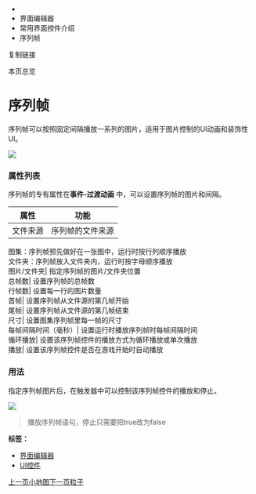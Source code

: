   * [](/)
  * 界面编辑器
  * 常用界面控件介绍
  * 序列帧

复制链接

本页总览

# 序列帧

序列帧可以按照固定间隔播放一系列的图片，适用于图片控制的UI动画和装饰性UI。

![](/assets/images/RunningFrame-180afc4cc7a1e2692a78fee2ca8c0530.gif)

### 属性列表[​](/Manual/UIEditor/Components/RunningFrame#属性列表 "属性列表的直接链接")

序列帧的专有属性在**事件-过渡动画** 中，可以设置序列帧的图片和间隔。

属性| 功能  
---|---  
文件来源| 序列帧的文件来源  
图集：序列帧预先做好在一张图中，运行时按行列顺序播放  
文件夹：序列帧放入文件夹内，运行时按字母顺序播放  
图片/文件夹| 指定序列帧的图片/文件夹位置  
总帧数| 设置序列帧的总帧数  
行帧数| 设置每一行的图片数量  
首帧| 设置序列帧从文件源的第几帧开始  
尾帧| 设置序列帧从文件源的第几帧结束  
尺寸| 设置图集序列帧里每一帧的尺寸  
每帧间隔时间（毫秒）| 设置运行时播放序列帧时每帧间隔时间  
循环播放| 设置该序列帧控件的播放方式为循环播放或单次播放  
播放| 设置该序列帧控件是否在游戏开始时自动播放  
  
### 用法[​](/Manual/UIEditor/Components/RunningFrame#用法 "用法的直接链接")

指定序列帧图片后，在触发器中可以控制该序列帧控件的播放和停止。

![](/assets/images/RunningFrameExample-7f7746bc8c6c3b80ce3d4a328f4ed603.png)

> 播放序列帧语句，停止只需要把true改为false

**标签：**

  * [界面编辑器](/tags/界面编辑器)
  * [UI控件](/tags/ui控件)

[上一页小地图](/Manual/UIEditor/Components/Minimap)[下一页粒子](/Manual/UIEditor/Components/UIParticle)


